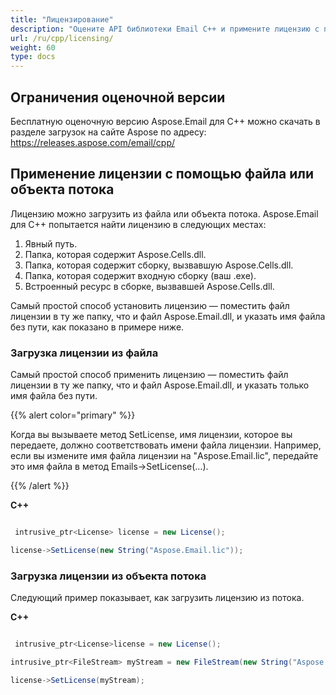 ```yaml
---
title: "Лицензирование"
description: "Оцените API библиотеки Email C++ и примените лицензию с помощью файла или объекта потока."
url: /ru/cpp/licensing/
weight: 60
type: docs
---
```


## **Ограничения оценочной версии**
Бесплатную оценочную версию Aspose.Email для C++ можно скачать в разделе загрузок на сайте Aspose по адресу: https://releases.aspose.com/email/cpp/

## **Применение лицензии с помощью файла или объекта потока**
Лицензию можно загрузить из файла или объекта потока. Aspose.Email для C++ попытается найти лицензию в следующих местах:

1. Явный путь.
1. Папка, которая содержит Aspose.Cells.dll.
1. Папка, которая содержит сборку, вызвавшую Aspose.Cells.dll.
1. Папка, которая содержит входную сборку (ваш .exe).
1. Встроенный ресурс в сборке, вызвавшей Aspose.Cells.dll.

Самый простой способ установить лицензию — поместить файл лицензии в ту же папку, что и файл Aspose.Email.dll, и указать имя файла без пути, как показано в примере ниже.
### **Загрузка лицензии из файла**
Самый простой способ применить лицензию — поместить файл лицензии в ту же папку, что и файл Aspose.Email.dll, и указать только имя файла без пути.

{{% alert color="primary" %}} 

Когда вы вызываете метод SetLicense, имя лицензии, которое вы передаете, должно соответствовать имени файла лицензии. Например, если вы измените имя файла лицензии на "Aspose.Email.lic", передайте это имя файла в метод Emails->SetLicense(…).

{{% /alert %}} 

**C++**

``` cs

 intrusive_ptr<License> license = new License();

license->SetLicense(new String("Aspose.Email.lic"));

```
### **Загрузка лицензии из объекта потока**
Следующий пример показывает, как загрузить лицензию из потока.

**C++**

``` cs

 intrusive_ptr<License>license = new License();

intrusive_ptr<FileStream> myStream = new FileStream(new String("Aspose.Email.lic"), FileMode_Open);

license->SetLicense(myStream);

```
